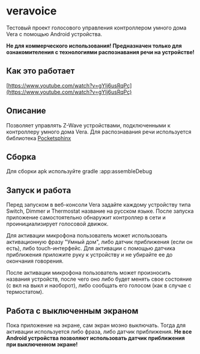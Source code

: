 veravoice
=========

Тестовый проект голосового управления контроллером умного дома Vera с помощью Android устройства.

**Не для коммерческого использования! Предназначен только для ознакомителения с технологиями распознавания речи на устройстве!**

## Как это работает
[https://www.youtube.com/watch?v=gYIj6usRqPc](https://www.youtube.com/watch?v=gYIj6usRqPc)

## Описание
Позволяет управлять Z-Wave устройствами, подключенными к контроллеру умного дома Vera.
Для распознавания речи используется библиотека [Pocketsphinx](http://cmusphinx.sourceforge.net/)

## Сборка
Для сборки apk используйте gradle :app:assembleDebug

## Запуск и работа
Перед запуском в веб-консоли Vera задайте каждому устройству типа Switch, Dimmer и Thermostat название на русском языке.
После запуска приложение самостоятельно обнаружит контроллер в сети и проинициализирует голосовой движок.
  
Для активации микрофона пользователь может использовать активационную фразу "Умный дом", либо датчик приближения (если он есть), либо touch-интерфейс.
Для активации с помощью датчика приближения приложите руку к устройству и не убирайте ее до окончания говорения.
  
После активации микрофона пользователь может произносить названия устройств, после чего оно либо будет менять свое состояние (с вкл на выкл и наоборот), либо сообщать его голосом (как в случае с термостатом).

## Работа с выключенным экраном
Пока приложение на экране, сам экран моэно выключать. Тогда для активации используется либо фраза, либо датчик приближения.
**Не все Android устройства позволяют использовать датчик приближения при выключенном экране!**
